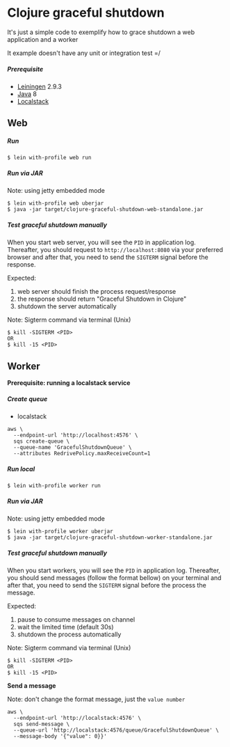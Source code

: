 # Clojure graceful shutdown

It's just a simple code to exemplify how to grace shutdown a web application and a worker

It example doesn't have any unit or integration test =/

##### Prerequisite
- [Leiningen](https://leiningen.org/) 2.9.3
- [Java](https://www.oracle.com/br/java/technologies/javase/javase-jdk8-downloads.html) 8
- [Localstack](https://github.com/localstack/localstack)

## Web

##### Run
``` 
$ lein with-profile web run
```
##### Run via JAR
Note: using jetty embedded mode
```
$ lein with-profile web uberjar
$ java -jar target/clojure-graceful-shutdown-web-standalone.jar
```

##### Test graceful shutdown manually

When you start web server, you will see the `PID` in application log.
Thereafter, you should request to `http://localhost:8080` via your preferred browser 
and after that, you need to send the `SIGTERM` signal before the response.

Expected:
 1. web server should finish the process request/response
 2. the response should return "Graceful Shutdown in Clojure"
 3. shutdown the server automatically

Note: Sigterm command via terminal (Unix)
```
$ kill -SIGTERM <PID>
OR
$ kill -15 <PID>
```

## Worker

<b>Prerequisite: running a localstack service</b>

##### Create queue
- localstack

```
aws \
  --endpoint-url 'http://localhost:4576' \
  sqs create-queue \
  --queue-name 'GracefulShutdownQueue' \
  --attributes RedrivePolicy.maxReceiveCount=1
```

##### Run local
``` 
$ lein with-profile worker run
```
##### Run via JAR
Note: using jetty embedded mode
```
$ lein with-profile worker uberjar
$ java -jar target/clojure-graceful-shutdown-worker-standalone.jar
```

##### Test graceful shutdown manually

When you start workers, you will see the `PID` in application log.
Thereafter, you should send messages (follow the format bellow) on your terminal 
and after that, you need to send the `SIGTERM` signal before the process the message.

Expected:
 1. pause to consume messages on channel
 2. wait the limited time (default 30s)
 3. shutdown the process automatically

Note: Sigterm command via terminal (Unix)
```
$ kill -SIGTERM <PID>
OR
$ kill -15 <PID>
```

<b>Send a message</b>
 
Note: don't change the format message, just the `value number`
```
aws \
  --endpoint-url 'http://localstack:4576' \
  sqs send-message \
  --queue-url 'http://localstack:4576/queue/GracefulShutdownQueue' \
  --message-body '{"value": 0}}'
```
